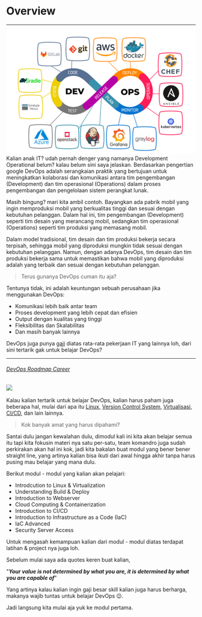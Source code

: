 # Overview
***
![](assets/apa-itu-devops-ilustrasi.jpeg)
Kalian anak IT? udah pernah denger yang namanya Development Operational belum? kalau belum sini saya jelaskan. Berdasarkan pengertian google DevOps adalah serangkaian praktik yang bertujuan untuk meningkatkan kolaborasi dan komunikasi antara tim pengembangan (Development) dan tim operasional (Operations) dalam proses pengembangan dan pengelolaan sistem perangkat lunak.


Masih bingung? mari kita ambil contoh. Bayangkan ada pabrik mobil yang ingin memproduksi mobil yang berkualitas tinggi dan sesuai dengan kebutuhan pelanggan. Dalam hal ini, tim pengembangan (Development) seperti tim desain yang merancang mobil, sedangkan tim operasional (Operations) seperti tim produksi yang memasang mobil.


Dalam model tradisional, tim desain dan tim produksi bekerja secara terpisah, sehingga mobil yang diproduksi mungkin tidak sesuai dengan kebutuhan pelanggan. Namun, dengan adanya DevOps, tim desain dan tim produksi bekerja sama untuk memastikan bahwa mobil yang diproduksi adalah yang terbaik dan sesuai dengan kebutuhan pelanggan.


> Terus gunanya DevOps cuman itu aja?


Tentunya tidak, ini adalah keuntungan sebuah perusahaan jika menggunakan DevOps:

- Komunikasi lebih baik antar team
- Proses development yang lebih cepat dan efisien
- Output dengan kualitas yang tinggi
- Fleksibilitas dan Skalabilitas
- Dan masih banyak lainnya

DevOps juga punya [gaji](https://www.jobstreet.co.id/id/career-advice/role/devops-engineer/salary) diatas rata-rata pekerjaan IT yang lainnya loh, dari sini tertarik gak untuk belajar DevOps?

***

###### [DevOps Roadmap Career](https://devopsideas.com/things-learn-devops-devops-career-roadmap/)
![](assets/Pasted%20image%2020240729063159.png)

Kalau kalian tertarik untuk belajar DevOps, kalian harus paham juga beberapa hal, mulai dari apa itu [Linux](https://opensource.com/resources/linux), [Version Control System](https://git-scm.com/book/id/v2/Memulai-Tentang-Version-Control#:~:text=Sistem%20Version%20Control%20Lokal,juga%20sangat%20rentan%20terkena%20galat.), [Virtualisasi](https://aws.amazon.com/id/what-is/virtualization/), [CI/CD](https://www.dicoding.com/blog/apa-itu-ci-cd/), dan lain lainnya.


> Kok banyak amat yang harus dipahami?


Santai dulu jangan kewalahan dulu, dimodul kali ini kita akan belajar semua itu tapi kita fokusin materi nya satu per-satu, team komandro juga sudah perkirakan akan hal ini kok, jadi kita bakalan buat modul yang bener bener straight line, yang artinya kalian bisa ikuti dari awal hingga akhir tanpa harus pusing mau belajar yang mana dulu.


Berikut modul - modul yang kalian akan pelajari:

- Introdcution to Linux & Virtualization
- Understanding Build & Deploy
- Introduction to Webserver
- Cloud Computing & Containerization
- Introduction to CI/CD
- Introduction to Infrastructure as a Code (IaC)
- IaC Advanced
- Security Server Access

Untuk mengasah kemampuan kalian dari modul - modul diatas terdapat latihan & project nya juga loh.


Sebelum mulai saya ada quotes keren buat kalian,

"***Your value is not determined by what you are, it is determined by what you are capable of***"

Yang artinya kalau kalian ingin gaji besar skill kalian juga harus berharga, makanya wajib tuntas untuk belajar DevOps 😉.

Jadi langsung kita mulai aja yuk ke modul pertama.
